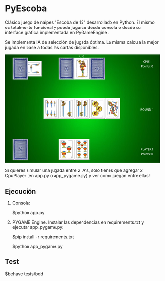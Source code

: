 # PyEscoba

Clásico juego de naipes "Escoba de 15" desarrollado en Python. El mismo es totalmente funcional
y puede jugarse desde consola o desde su interface gráfica implementada en PyGameEngine .

Se implementa IA de selección de jugada óptima. La misma calcula la mejor jugada en base
a todas las cartas disponibles.


![Screenshot](splash.png)


Si quieres simular una jugada entre 2 IA's, solo tienes que agregar 2 CpuPlayer
(en app.py o app_pygame.py) y ver como juegan entre ellas!

## Ejecución
1. Consola:

    $python app.py

2. PYGAME Engine. Instalar las dependencias en requirements.txt y ejecutar app_pygame.py:

    $pip install -r requirements.txt

    $python app_pygame.py

## Test

   $behave tests/bdd


